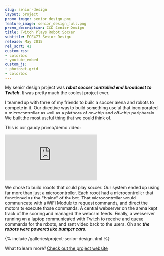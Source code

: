 ```yaml
---
slug: senior-design
layout: project
promo_image: senior_design.png
feature_image: senior_design_full.png
promo_description: ECE Senior Design
title: Twitch Plays Robot Soccer
subtitle: ECE477 Senior Design
release: May 2015
rel_sort: 41
custom_css:
- colorbox
- youtube_embed
custom_js:
- photoset-grid
- colorbox
---
```

My senior design project was ***robot soccer controlled and broadcast to
Twitch***.  It was pretty much the coolest project ever.

I teamed up with three of my friends to
build a soccer arena and robots to compete in it.  Our directive was to
build something useful that incorporated a microcontroller as well as a
plethora of on-chip and off-chip peripherals. We built the most useful
thing that we could think of.

This is our gaudy promo/demo video:

<div class="video-container">
<iframe class="video" src="https://www.youtube.com/embed/29wN6f5H5uw" frameborder="0" allowfullscreen></iframe>
</div>

We chose to build robots that could play soccer.  Our system ended up
using far more than just a microcontroller.  Each robot had a
microcontroller that functioned as the "brains" of the bot.  That
microcontroller would communicate with a WiFi Module to request
commands, and direct the motors to execute those commands.  A central
webserver on the arena kept track of the scoring and managed the webcam
feeds.  Finally, a webserver running on a laptop communicated with
Twitch to receive and queue commands for the robots, and sent video back
to the users. Oh and ***the robots were powered like bumper cars.***

{% include /galleries/project-senior-design.html %}

What to learn more? [Check out the project
website](https://engineering.purdue.edu/ece477/Archive/2015/Spring/477grp1/)
